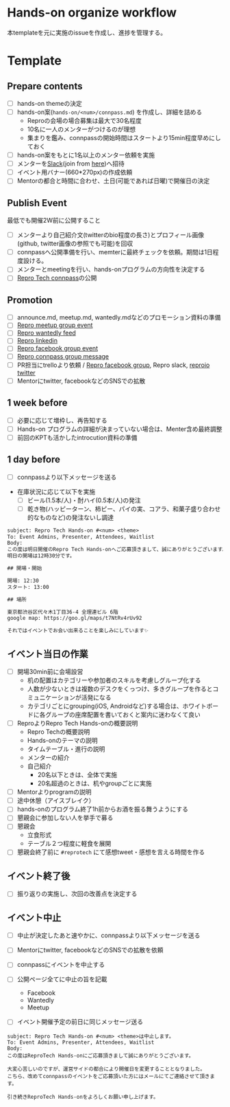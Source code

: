 # Hands-on organize workflow

本templateを元に実施のissueを作成し、進捗を管理する。

# Template

## Prepare contents

- [ ] hands-on themeの決定
- [ ] hands-on案(`hands-on/<num>/connpass.md`) を作成し、詳細を詰める
    - Reproの会場の場合募集は最大で30名程度
    - 10名に一人のメンターがつけるのが理想
    - 集まりを鑑み、connpassの開始時間はスタートより15min程度早めにしておく
- [ ] hands-on案をもとに1名以上のメンター依頼を実施
- [ ] メンターを[Slack](https://repro-tech.slack.com/)(join from [here](https://join.slack.com/t/repro-tech/shared_invite/enQtNDc3MTAyMjk2NDE4LTYxMjRhMmUyNjA0YTllNGE4ZWNkNzExZmM0N2RiN2U5YTZiZjc1NGI3Y2ZjN2QyMmVmODdjYzlhMjA4OTYyZDE))へ招待
- [ ] イベント用バナー(660*270px)の作成依頼
- [ ] Mentorの都合と時間に合わせ、土日(可能であれば日曜)で開催日の決定

## Publish Event

最低でも開催2W前に公開すること

- [ ] メンターより自己紹介文(twitterのbio程度の長さ)とプロフィール画像(github, twitter画像の参照でも可能)を回収
- [ ] connpassへ公開準備を行い、memterに最終チェックを依頼。期間は1日程度設ける。
- [ ] メンターとmeetingを行い、hands-onプログラムの方向性を決定する
- [ ] [Repro Tech connpass](https://repro-tech.connpass.com/)の公開

## Promotion

- [ ] announce.md, meetup.md, wantedly.mdなどのプロモーション資料の準備
- [ ] [Repro meetup group event](https://www.meetup.com/reproio/)
- [ ] [Repro wantedly feed](https://www.wantedly.com/companies/repro/feed)
- [ ] [Repro linkedin](https://www.linkedin.com/company/repro-inc-/)
- [ ] [Repro facebook group event](https://www.facebook.com/pg/reproio/events/)
- [ ] [Repro connpass group message](https://repro.connpass.com/)
- [ ] PR担当にtrelloより依頼 / [Repro facebook group](https://www.facebook.com/reproio/), Repro slack, [reproio twitter](https://twitter.com/reproio?lang=en)
- [ ] Mentorにtwitter, facebookなどのSNSでの拡散

## 1 week before

- [ ] 必要に応じて増枠し、再告知する
- [ ] Hands-on プログラムの詳細が決まっていない場合は、Menter含め最終調整
- [ ] 前回のKPTも活かしたintrocution資料の準備

## 1 day before

- [ ] connpassより以下メッセージを送る
- 在庫状況に応じて以下を実施
    - [ ] ビール(1.5本/人)・酎ハイ(0.5本/人)の発注
    - [ ] 乾き物(ハッピーターン、柿ピー、パイの実、コアラ、和菓子盛り合わせ的なものなど)の発注ないし調達

```txt
subject: Repro Tech Hands-on #<num> <theme>
To: Event Admins, Presenter, Attendees, Waitlist
Body:
この度は明日開催のRepro Tech Hands-onへご応募頂きまして、誠にありがとうございます。
明日の開場は12時30分です。

## 開場・開始

開場: 12:30
スタート: 13:00

## 場所

東京都渋谷区代々木1丁目36-4 全理連ビル 6階
google map: https://goo.gl/maps/t7NtRv4rUv92

それではイベントでお会い出来ることを楽しみにしています✨
```

## イベント当日の作業

- [ ] 開場30min前に会場設営
    - 机の配置はカテゴリーや参加者のスキルを考慮しグループ化する
    - 人数が少ないときは複数のデスクをくっつけ、多きグループを作るとコミュニケーションが活発になる
    - カテゴリごとにgrouping(iOS, Androidなど)する場合は、ホワイトボードに各グループの座席配置を書いておくと案内に迷わなくて良い
- [ ] ReproよりRepro Tech Hands-onの概要説明
    - Repro Techの概要説明
    - Hands-onのテーマの説明
    - タイムテーブル・進行の説明
    - メンターの紹介
    - 自己紹介
        - 20名以下ときは、全体で実施
        - 20名超過のときは、机やgroupごとに実施
- [ ] Mentorよりprogramの説明
- [ ] 途中休憩（アイスブレイク）
- [ ] hands-onのプログラム終了1h前からお酒を振る舞うようにする
- [ ] 懇親会に参加しない人を挙手で募る
- [ ] 懇親会
    - 立食形式
    - テーブル２つ程度に軽食を展開
- [ ] 懇親会終了前に `#reprotech` にて感想tweet・感想を言える時間を作る

## イベント終了後

- [ ] 振り返りの実施し、次回の改善点を決定する

## イベント中止

- [ ] 中止が決定したあと速やかに、connpassより以下メッセージを送る
- [ ] Mentorにtwitter, facebookなどのSNSでの拡散を依頼
- [ ] connpassにイベントを中止する
- [ ] 公開ページ全てに中止の旨を記載
    - Facebook
    - Wantedly
    - Meetup

- [ ] イベント開催予定の前日に同じメッセージ送る
```
subject: Repro Tech Hands-on #<num> <theme>は中止します。
To: Event Admins, Presenter, Attendees, Waitlist
Body:
この度はReproTech Hands-onにご応募頂きまして誠にありがとうございます。

大変心苦しいのですが、運営サイドの都合により開催日を変更することとなりました。
こちら、改めてconnpassのイベントをご応募頂いた方にはメールにてご連絡させて頂きます。

引き続きReproTech Hands-onをよろしくお願い申し上げます。
```

